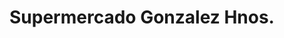 ---
title: "Supermercado Gonzalez Hnos."
url: /durazno/supermercado-gonzalez-hnos/
shop: Supermarkt
---